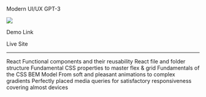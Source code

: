 Modern UI/UX GPT-3


<img src="darkMuz" />

Demo Link

Live Site

<hr />

React Functional components and their reusability
React file and folder structure
Fundamental CSS properties to master flex & grid
Fundamentals of the CSS BEM Model
From soft and pleasant animations to complex gradients
Perfectly placed media queries for satisfactory responsiveness covering almost devices

